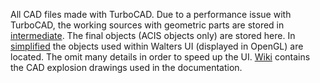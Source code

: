 All CAD  files made with TurboCAD. Due to a performance issue with TurboCAD, the working sources with geometric parts are stored in [intermediate](https://github.com/jochenalt/Walter/blob/master/cad/intermediate). The final objects (ACIS objects only) are stored here. In [simplified](https://github.com/jochenalt/Walter/blob/master/cad/simplified) the objects used within Walters UI (displayed in OpenGL) are located. The omit many details in order to speed up the UI. [Wiki](https://github.com/jochenalt/Walter/blob/master/cad/wiki) contains the CAD explosion drawings used in the documentation.